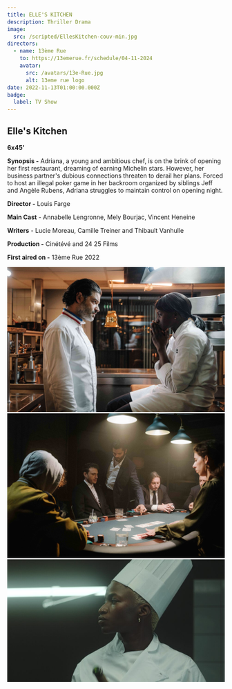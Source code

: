 ```yaml
---
title: ELLE'S KITCHEN
description: Thriller Drama
image:
  src: /scripted/EllesKitchen-couv-min.jpg
directors:
  - name: 13ème Rue
    to: https://13emerue.fr/schedule/04-11-2024
    avatar:
      src: /avatars/13e-Rue.jpg
      alt: 13eme rue logo
date: 2022-11-13T01:00:00.000Z
badge:
  label: TV Show
---
```


## Elle's Kitchen

**6x45'**

**Synopsis -** Adriana, a young and ambitious chef, is on the brink of opening her first restaurant, dreaming of earning Michelin stars. However, her business partner's dubious connections threaten to derail her plans. Forced to host an illegal poker game in her backroom organized by siblings Jeff and Angèle Rubens, Adriana struggles to maintain control on opening night.

**Director -** Louis Farge

**Main Cast** - Annabelle Lengronne, Mely Bourjac, Vincent Heneine

**Writers** - Lucie Moreau, Camille Treiner and Thibault Vanhulle

**Production -** Cinétévé and 24 25 Films

**First aired on -** 13ème Rue 2022

![Kitchen1.jpeg](/scripted/Kitchen1.jpeg)![Kitchen4.jpg](/scripted/Kitchen4.jpg)![CUISINE-INTERNE.jpg](/scripted/CUISINE-INTERNE.jpg)
